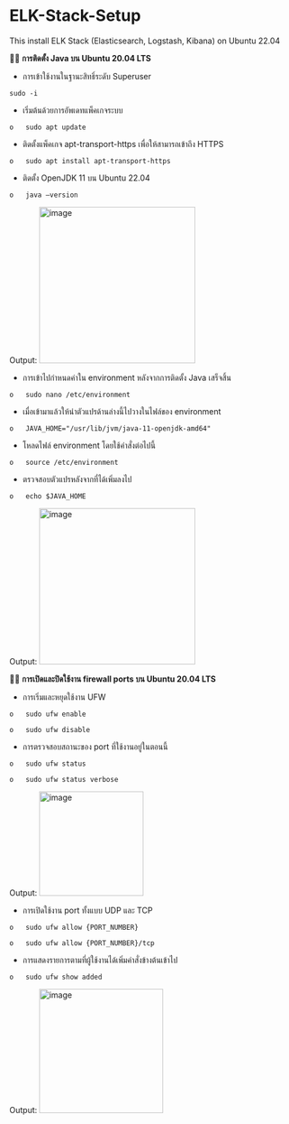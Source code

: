 # ELK-Stack-Setup
This install ELK Stack (Elasticsearch, Logstash, Kibana) on Ubuntu 22.04

👨‍💻 **การติดตั้ง Java บน Ubuntu 20.04 LTS**

- การเข้าใช้งานในฐานะสิทธิ์ระดับ Superuser
```
sudo -i
```

- เริ่มต้นด้วยการอัพเดทแพ็คเกจระบบ
```
o	sudo apt update
```

- ติดตั้งแพ็คเกจ apt-transport-https เพื่อให้สามารถเข้าถึง HTTPS
```
o	sudo apt install apt-transport-https
```

- ติดตั้ง OpenJDK 11 บน Ubuntu 22.04
```
o	java –version
```
Output:
<img width="277" alt="image" src="https://user-images.githubusercontent.com/88868657/225249069-385d0b0d-7195-4d68-8be2-e2b52a66931d.png">

- การเข้าไปกำหนดค่าใน environment หลังจากการติดตั้ง Java เสร็จสิ้น
```
o	sudo nano /etc/environment
```

- เมื่อเข้ามาแล้วให้นำตัวแปรด้านล่างนี้ไปวางในไฟล์ของ environment
```
o	JAVA_HOME="/usr/lib/jvm/java-11-openjdk-amd64"
```

- โหลดไฟล์ environment โดยใช้คำสั่งต่อไปนี้
```
o	source /etc/environment
```

- ตรวจสอบตัวแปรหลังจากที่ได้เพิ่มลงไป
```
o	echo $JAVA_HOME
```
Output:
<img width="277" alt="image" src="https://user-images.githubusercontent.com/88868657/225249810-64c4c63d-5310-463d-a265-3552f168bba8.png">

👨‍💻 **การเปิดและปิดใช้งาน firewall ports บน Ubuntu 20.04 LTS**

- การเริ่มและหยุดใช้งาน UFW
```
o	sudo ufw enable
```
```
o	sudo ufw disable
```

- การตรวจสอบสถานะของ port ที่ใช้งานอยู่ในตอนนี้
```
o	sudo ufw status
```
```
o	sudo ufw status verbose
```
Output:
<img width="185" alt="image" src="https://user-images.githubusercontent.com/88868657/225250320-100bf732-d158-405e-bd1b-72abd0103c6a.png">

- การเปิดใช้งาน port ทั้งแบบ UDP และ TCP
```
o	sudo ufw allow {PORT_NUMBER}
```
```
o	sudo ufw allow {PORT_NUMBER}/tcp
```

- การแสดงรายการตามที่ผู้ใช้งานได้เพิ่มคำสั่งข้างต้นเข้าไป
```
o	sudo ufw show added
```
Output:
<img width="220" alt="image" src="https://user-images.githubusercontent.com/88868657/225250727-91acc363-b280-4fce-8db0-bafcf8056580.png">





























